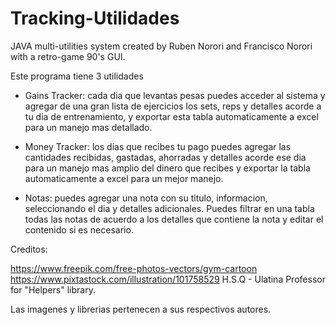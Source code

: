 # Tracking-Utilidades

JAVA multi-utilities system created by Ruben Norori and Francisco Norori with a retro-game 90's GUI.

Este programa tiene 3 utilidades

- Gains Tracker: cada dia que levantas pesas puedes acceder al sistema y agregar de una gran lista de ejercicios los sets, reps y detalles acorde a tu dia de entrenamiento, y
exportar esta tabla automaticamente a excel para un manejo mas detallado.

- Money Tracker: los dias que recibes tu pago puedes agregar las cantidades recibidas, gastadas, ahorradas y detalles acorde ese dia para un manejo mas amplio del dinero que
recibes y exportar la tabla automaticamente a excel para un mejor manejo.

- Notas: puedes agregar una nota con su titulo, informacion, seleccionando el dia y detalles adicionales. Puedes filtrar en una tabla todas las notas de acuerdo a los detalles
que contiene la nota y editar el contenido si es necesario.

Creditos:

https://www.freepik.com/free-photos-vectors/gym-cartoon
https://www.pixtastock.com/illustration/101758529
H.S.Q - Ulatina Professor for "Helpers" library.

Las imagenes y librerias pertenecen a sus respectivos autores.

